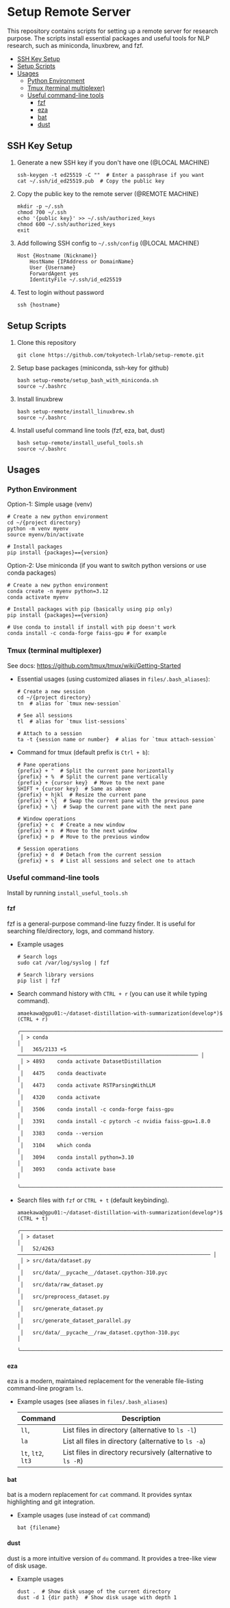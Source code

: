 # Setup Remote Server

This repository contains scripts for setting up a remote server for research purpose. The scripts install essential packages and useful tools for NLP research, such as miniconda, linuxbrew, and fzf.

- [SSH Key Setup](#basic-ssh-key-setup)
- [Setup Scripts](#setup-scripts)
- [Usages](#usages)
  - [Python Environment](#python-environment)
  - [Tmux (terminal multiplexer)](#tmux-terminal-multiplexer)
  - [Useful command-line tools](#useful-command-line-tools)
    - [fzf](#fzf)
    - [eza](#eza)
    - [bat](#bat)
    - [dust](#dust)

## SSH Key Setup

1. Generate a new SSH key if you don't have one (@LOCAL MACHINE)

   ```
   ssh-keygen -t ed25519 -C ""  # Enter a passphrase if you want
   cat ~/.ssh/id_ed25519.pub  # Copy the public key
   ```

2. Copy the public key to the remote server (@REMOTE MACHINE)

   ```
   mkdir -p ~/.ssh
   chmod 700 ~/.ssh
   echo '{public key}' >> ~/.ssh/authorized_keys
   chmod 600 ~/.ssh/authorized_keys
   exit
   ```

3. Add following SSH config to `~/.ssh/config` (@LOCAL MACHINE)

   ```
   Host {Hostname (Nickname)}
       HostName {IPAddress or DomainName}
       User {Username}
       ForwardAgent yes
       IdentityFile ~/.ssh/id_ed25519
   ```

4. Test to login without password

   ```
   ssh {hostname}
   ```

## Setup Scripts

1. Clone this repository

   ```
   git clone https://github.com/tokyotech-lrlab/setup-remote.git
   ```

2. Setup base packages (miniconda, ssh-key for github)

   ```
   bash setup-remote/setup_bash_with_miniconda.sh
   source ~/.bashrc
   ```

3. Install linuxbrew

   ```
   bash setup-remote/install_linuxbrew.sh
   source ~/.bashrc
   ```

4. Install useful command line tools (fzf, eza, bat, dust)

   ```
   bash setup-remote/install_useful_tools.sh
   source ~/.bashrc
   ```

## Usages

### Python Environment

Option-1: Simple usage (venv)

```
# Create a new python environment
cd ~/{project directory}
python -m venv myenv
source myenv/bin/activate

# Install packages
pip install {packages}=={version}
```

Option-2: Use miniconda (if you want to switch python versions or use conda packages)

```
# Create a new python environment
conda create -n myenv python=3.12
conda activate myenv

# Install packages with pip (basically using pip only)
pip install {packages}=={version}

# Use conda to install if install with pip doesn't work
conda install -c conda-forge faiss-gpu # for example
```

### Tmux (terminal multiplexer)

See docs: https://github.com/tmux/tmux/wiki/Getting-Started

- Essential usages (using customized aliases in `files/.bash_aliases`):

  ```
  # Create a new session
  cd ~/{project directory}
  tn  # alias for `tmux new-session`

  # See all sessions
  tl  # alias for `tmux list-sessions`

  # Attach to a session
  ta -t {session name or number}  # alias for `tmux attach-session`
  ```

- Command for tmux (default prefix is `Ctrl + b`):

  ```
  # Pane operations
  {prefix} + "  # Split the current pane horizontally
  {prefix} + %  # Split the current pane vertically
  {prefix} + {cursor key}  # Move to the next pane
  SHIFT + {cursor key}  # Same as above
  {prefix} + hjkl  # Resize the current pane
  {prefix} + \{  # Swap the current pane with the previous pane
  {prefix} + \}  # Swap the current pane with the next pane

  # Window operations
  {prefix} + c  # Create a new window
  {prefix} + n  # Move to the next window
  {prefix} + p  # Move to the previous window

  # Session operations
  {prefix} + d  # Detach from the current session
  {prefix} + s  # List all sessions and select one to attach
  ```

### Useful command-line tools

Install by running `install_useful_tools.sh`

#### fzf

fzf is a general-purpose command-line fuzzy finder. It is useful for searching file/directory, logs, and command history.

- Example usages

  ```
  # Search logs
  sudo cat /var/log/syslog | fzf

  # Search library versions
  pip list | fzf
  ```

- Search command history with `CTRL + r` (you can use it while typing command).

  ```
  amaekawa@gpu01:~/dataset-distillation-with-summarization(develop*)$ (CTRL + r)
   ╭───────────────────────────────────────────────────────────────────────────╮
   │ > conda                                                                   │
   │   365/2133 +S ─────────────────────────────────────────────────────────── │
   │ > 4893    conda activate DatasetDistillation                              │
   │   4475    conda deactivate                                                │
   │   4473    conda activate RSTParsingWithLLM                                │
   │   4320    conda activate                                                  │
   │   3506    conda install -c conda-forge faiss-gpu                          │
   │   3391    conda install -c pytorch -c nvidia faiss-gpu=1.8.0              │
   │   3383    conda --version                                                 │
   │   3104    which conda                                                     │
   │   3094    conda install python=3.10                                       │
   │   3093    conda activate base                                             │
   ╰───────────────────────────────────────────────────────────────────────────╯
  ```

- Search files with `fzf` or `CTRL + t` (default keybinding).

  ```
  amaekawa@gpu01:~/dataset-distillation-with-summarization(develop*)$ (CTRL + t)
   ╭───────────────────────────────────────────────────────────────────────────╮
   │ > dataset                                                                 │
   │   52/4263 ─────────────────────────────────────────────────────────────── │
   │ > src/data/dataset.py                                                     │
   │   src/data/__pycache__/dataset.cpython-310.pyc                            │
   │   src/data/raw_dataset.py                                                 │
   │   src/preprocess_dataset.py                                               │
   │   src/generate_dataset.py                                                 │
   │   src/generate_dataset_parallel.py                                        │
   │   src/data/__pycache__/raw_dataset.cpython-310.pyc                        │
   ╰───────────────────────────────────────────────────────────────────────────╯
  ```

#### eza

eza is a modern, maintained replacement for the venerable file-listing command-line program `ls`.

- Example usages (see aliases in `files/.bash_aliases`)

  | Command            | Description                                                  |
  | ------------------ | ------------------------------------------------------------ |
  | `ll`,              | List files in directory (alternative to `ls -l`)             |
  | `la`               | List all files in directory (alternative to `ls -a`)         |
  | `lt`, `lt2`, `lt3` | List files in directory recursively (alternative to `ls -R`) |

#### bat

bat is a modern replacement for `cat` command. It provides syntax highlighting and git integration.

- Example usages (use instead of `cat` command)

  ```
  bat {filename}
  ```

#### dust

dust is a more intuitive version of `du` command. It provides a tree-like view of disk usage.

- Example usages

  ```
  dust .  # Show disk usage of the current directory
  dust -d 1 {dir path}  # Show disk usage with depth 1
  ```
